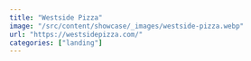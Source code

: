 ```yaml
---
title: "Westside Pizza"
image: "/src/content/showcase/_images/westside-pizza.webp"
url: "https://westsidepizza.com/"
categories: ["landing"]
---
```

